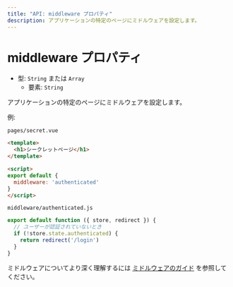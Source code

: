 ```yaml
---
title: "API: middleware プロパティ"
description: アプリケーションの特定のページにミドルウェアを設定します。
---
```


# middleware プロパティ

- 型: `String` または `Array`
  - 要素: `String`

アプリケーションの特定のページにミドルウェアを設定します。

例:

`pages/secret.vue`

```html
<template>
  <h1>シークレットページ</h1>
</template>

<script>
export default {
  middleware: 'authenticated'
}
</script>
```

`middleware/authenticated.js`

```js
export default function ({ store, redirect }) {
  // ユーザーが認証されていないとき
  if (!store.state.authenticated) {
    return redirect('/login')
  }
}
```

ミドルウェアについてより深く理解するには [ミドルウェアのガイド](/guide/routing/#ミドルウェア) を参照してください。
